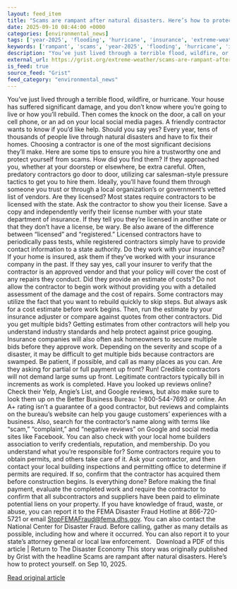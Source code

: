 ```yaml
---
layout: feed_item
title: "Scams are rampant after natural disasters. Here’s how to protect yourself."
date: 2025-09-10 08:44:00 +0000
categories: [environmental_news]
tags: ['year-2025', 'flooding', 'hurricane', 'insurance', 'extreme-weather', 'wildfires', 'tropical-storms', 'climate-risk']
keywords: ['rampant', 'scams', 'year-2025', 'flooding', 'hurricane', 'insurance', 'extreme-weather', 'after']
description: "You’ve just lived through a terrible flood, wildfire, or hurricane"
external_url: https://grist.org/extreme-weather/scams-are-rampant-after-natural-disasters-heres-how-to-protect-yourself/
is_feed: true
source_feed: "Grist"
feed_category: "environmental_news"
---
```


You’ve just lived through a terrible flood, wildfire, or hurricane. Your house has suffered significant damage, and you don’t know where you’re going to live or how you’ll rebuild. Then comes the knock on the door, a call on your cell phone, or an ad on your local social media pages. A friendly contractor wants to know if you’d like help. Should you say yes? Every year, tens of thousands of people live through natural disasters and have to fix their homes. Choosing a contractor is one of the most significant decisions they’ll make. Here are some tips to ensure you hire a trustworthy one and protect yourself from scams. How did you find them? If they approached you, whether at your doorstep or elsewhere, be extra careful. Often, predatory contractors go door to door, utilizing car salesman-style pressure tactics to get you to hire them. Ideally, you’ll have found them through someone you trust or through a local organization&#8217;s or government’s vetted list of vendors. Are they licensed? Most states require contractors to be licensed with the state. Ask the contractor to show you their license. Save a copy and independently verify their license number with your state department of insurance. If they tell you they’re licensed in another state or that they don’t have a license, be wary. Be also aware of the difference between “licensed” and “registered.” Licensed contractors have to periodically pass tests, while registered contractors simply have to provide contact information to a state authority. Do they work with your insurance? If your home is insured, ask them if they’ve worked with your insurance company in the past. If they say yes, call your insurer to verify that the contractor is an approved vendor and that your policy will cover the cost of any repairs they conduct. Did they provide an estimate of costs? Do not allow the contractor to begin work without providing you with a detailed assessment of the damage and the cost of repairs. Some contractors may utilize the fact that you want to rebuild quickly to skip steps. But always ask for a cost estimate before work begins. Then, run the estimate by your insurance adjuster or compare against quotes from other contractors. Did you get multiple bids? Getting estimates from other contractors will help you understand industry standards and help protect against price gouging. Insurance companies will also often ask homeowners to secure multiple bids before they approve work. Depending on the severity and scope of a disaster, it may be difficult to get multiple bids because contractors are swamped. Be patient, if possible, and call as many places as you can. Are they asking for partial or full payment up front? Run! Credible contractors will not demand large sums up front. Legitimate contractors typically bill in increments as work is completed. Have you looked up reviews online? Check their Yelp, Angie’s List, and Google reviews, but also make sure to look them up on the Better Business Bureau: 1-800-544-7693 or online. An A+ rating isn’t a guarantee of a good contractor, but reviews and complaints on the bureau’s website can help you gauge customers’ experiences with a business. Also, search for the contractor’s name along with terms like “scam,” “complaint,” and “negative reviews” on Google and social media sites like Facebook. You can also check with your local home builders association to verify credentials, reputation, and membership. Do you understand what you’re responsible for? Some contractors require you to obtain permits, and others take care of it. Ask your contractor, and then contact your local building inspections and permitting office to determine if permits are required. If so, confirm that the contractor has acquired them before construction begins. Is everything done? Before making the final payment, evaluate the completed work and require the contractor to confirm that all subcontractors and suppliers have been paid to eliminate potential liens on your property. If you have knowledge of fraud, waste, or abuse, you can report it to the FEMA Disaster Fraud Hotline at 866-720-5721 or email StopFEMAFraud@fema.dhs.gov. You can also contact the National Center for Disaster Fraud. Before calling, gather as many details as possible, including how and where it occurred. You can also report it to your state’s attorney general or local law enforcement. &nbsp; Download a PDF of this article | Return to The Disaster Economy This story was originally published by Grist with the headline Scams are rampant after natural disasters. Here’s how to protect yourself. on Sep 10, 2025.

[Read original article](https://grist.org/extreme-weather/scams-are-rampant-after-natural-disasters-heres-how-to-protect-yourself/)
